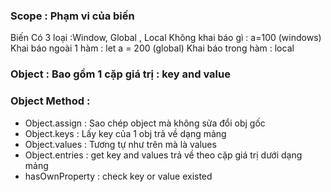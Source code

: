 ### Scope : Phạm vi của biến
Biến 
    Có 3 loại :Window, Global , Local
    Không khai báo gì : a=100 (windows)
    Khai báo ngoài 1 hàm : let a = 200 (global)
    Khai báo trong hàm  : local
### Object : Bao gồm 1 cặp giá trị : key and value
### Object Method : 
-  Object.assign : Sao chép object mà không sửa đổi obj gốc
-  Object.keys : Lấy key của 1 obj trả về dạng mảng
-  Object.values : Tương tự như trên mà là values
-  Object.entries : get key and values trả về theo cặp giá trị dưới dạng mảng
-  hasOwnProperty : check key or value existed